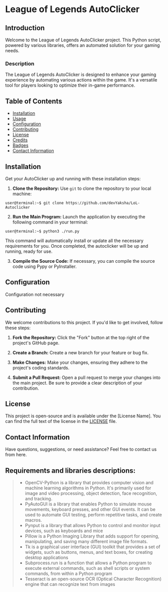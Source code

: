 # League of Legends AutoClicker

## Introduction
Welcome to the League of Legends AutoClicker project. This Python script, powered by various libraries, offers an automated solution for your gaming needs.


### Description
The League of Legends AutoClicker is designed to enhance your gaming experience by automating various actions within the game. It's a versatile tool for players looking to optimize their in-game performance.

## Table of Contents
- [Installation](#installation)
- [Usage](#usage)
- [Configuration](#configuration)
- [Contributing](#contributing)
- [License](#license)
- [Credits](#credits)
- [Badges](#badges)
- [Contact Information](#contact-information)

## Installation
Get your AutoClicker up and running with these installation steps:

1. **Clone the Repository:** Use `git` to clone the repository to your local machine:
```
user@terminal:~$ git clone https://github.com/devYaksha/LoL-Autoclicker
```

2. **Run the Main Program:** Launch the application by executing the following command in your terminal:

```
user@terminal:~$ python3 ./run.py
```

This command will automatically install or update all the necessary requirements for you. Once completed, the autoclicker will be up and running, ready for use.

3. **Compile the Source Code:** If necessary, you can compile the source code using Pypy or PyInstaller.

## Configuration
Configuration not necessary

## Contributing
We welcome contributions to this project. If you'd like to get involved, follow these steps:

1. **Fork the Repository:** Click the "Fork" button at the top right of the project's GitHub page.

2. **Create a Branch:** Create a new branch for your feature or bug fix.

3. **Make Changes:** Make your changes, ensuring they adhere to the project's coding standards.

4. **Submit a Pull Request:** Open a pull request to merge your changes into the main project. Be sure to provide a clear description of your contribution.

## License
This project is open-source and is available under the [License Name]. You can find the full text of the license in the [LICENSE](LICENSE) file.

## Contact Information
Have questions, suggestions, or need assistance? Feel free to contact us from here.

## Requirements and libraries descriptions:

> - OpenCV-Python is a library that provides computer vision and machine learning algorithms in Python. It's primarily used for image and video processing, object detection, face recognition, and tracking.
> - PyAutoGUI is a library that enables Python to simulate mouse movements, keyboard presses, and other GUI events. It can be used to automate GUI testing, perform repetitive tasks, and create macros. 
> - Pynput is a library that allows Python to control and monitor input devices, such as keyboards and mice
> - Pillow is a Python Imaging Library that adds support for opening, manipulating, and saving many different image file formats.
> - Tk is a graphical user interface (GUI) toolkit that provides a set of widgets, such as buttons, menus, and text boxes, for creating desktop applications
> - Subprocess.run is a function that allows a Python program to execute external commands, such as shell scripts or system commands, from within a Python program
> - Tesseract is an open-source OCR (Optical Character Recognition) engine that can recognize text from images
